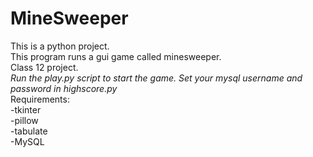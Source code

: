 # MineSweeper</br>
This is a python project.</br>
This program runs a gui game called minesweeper.</br>
Class 12 project.</br>
*Run the play.py script to start the game. Set your mysql username and password in highscore.py*</br>
Requirements:</br>
-tkinter</br>
-pillow</br>
-tabulate</br>
-MySQL</br>
